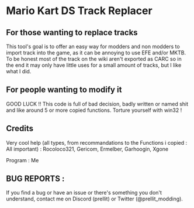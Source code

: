 # Mario Kart DS Track Replacer

## For those wanting to replace tracks

This tool's goal is to offer an easy way for modders and non modders to import track into the game, as it can be annoying to use EFE and/or MKTB. To be honest most of the track on the wiki aren't exported as CARC so in the end it may only have little uses for a small amount of tracks, but I like what I did.

## For people wanting to modify it

GOOD LUCK !! This code is full of bad decision, badly written or named shit and like around 5 or more copied functions. Torture yourself with win32 !

## Credits

Very cool help (all types, from recommandations to the Functions i copied : All important) : Rocoloco321, Gericom, Ermelber, Garhoogin, Xgone

Program : Me

## BUG REPORTS :

If you find a bug or have an issue or there's something you don't understand, contact me on Discord (prellit) or Twitter (@prellit_modding).
